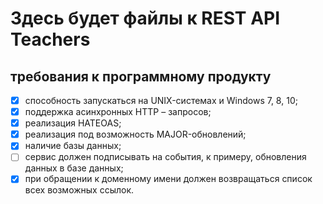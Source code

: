 # Здесь будет файлы к REST API Teachers

## требования к программному продукту

- [x] способность запускаться на UNIX-системах и Windows 7, 8, 10;
- [x] поддержка асинхронных HTTP – запросов;
- [x] реализация HATEOAS;
- [x] реализация под возможность MAJOR-обновлений;
- [x] наличие базы данных;
- [ ] сервис должен подписывать на события, к примеру, обновления данных в базе данных;
- [x] при обращении к доменному имени должен возвращаться список всех возможных ссылок.

